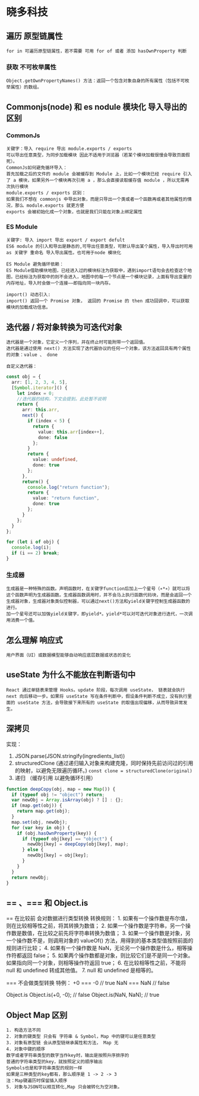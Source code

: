 # 晓多科技

## 遍历 原型链属性

    for in 可遍历原型链属性，若不需要 可用 for of 或者 添加 hasOwnProperty 判断

### 获取 不可枚举属性

    Object.getOwnPropertyNames() 方法：返回一个包含对象自身的所有属性（包括不可枚举属性）的数组。

## Commonjs(node) 和 es nodule 模块化 导入导出的区别

### CommonJs

    关键字：导入 require 导出 module.exports / exports
    可以导出任意类型，为同步加载模块 因此不适用于浏览器（若某个模块加载很慢会导致页面假死）。
    CommonJs如何避免循环导入：
    首先加载之后的文件的 module 会被缓存到 Module 上，比如一个模块已经 require 引入了 a 模块，如果另外一个模块再次引用 a ，那么会直接读取缓存值 module ，所以无需再次执行模块
    module.exports / exports 区别：
    如果我们不想在 commonjs 中导出对象，而是只导出一个类或者一个函数再或者其他属性的情况，那么 module.exports 就更方便
    exports 会被初始化成一个对象，也就是我们只能在对象上绑定属性

### ES Module

    关键字: 导入 import 导出 export / export defult
    ES6 module 的引入和导出是静态的,可导出任意类型，可默认导出某个属性，导入导出时可用 as 关键字 重命名 导入导出属性。也可用于node 模块化

    ES Module 避免循环依赖：
    ES Module借助模块地图，已经进入过的模块标注为获取中，遇到import语句会去检查这个地图，已经标注为获取中的则不会进入，地图中的每一个节点是一个模块记录，上面有导出变量的内存地址，导入时会做一个连接——即指向同一块内存。

    import() 动态引入:
    import() 返回一个 Promise 对象， 返回的 Promise 的 then 成功回调中，可以获取模块的加载成功信息。

## 迭代器 / 将对象转换为可迭代对象

    迭代器是一个对象，它定义一个序列，并在终止时可能附带一个返回值。
    迭代器是通过使用 next() 方法实现了迭代器协议的任何一个对象，该方法返回具有两个属性的对象：value 、 done

    自定义迭代器：

```typeScript
const obj = {
  arr: [1, 2, 3, 4, 5],
  [Symbol.iterator]() {
    let index = 0;
    //迭代器的结构，下文会提到。此处暂不说明
    return {
      arr: this.arr,
      next() {
        if (index < 5) {
          return {
            value: this.arr[index++],
            done: false
          };
        }
        return {
          value: undefined,
          done: true
        };
      },
      return() {
        console.log("return function");
        return {
          value: "return function",
          done: true
        };
      }
    };
  }
};

for (let i of obj) {
  console.log(i);
  if (i == 2) break;
}
```

### 生成器

    生成器是一种特殊的函数。声明函数时，在关键字function后加上一个星号（∗*∗）就可以将这个函数声明为生成器函数。生成器函数调用时，并不会马上执行函数代码块，而是会返回一个生成器对象，生成器对象类似控制器，可以通过next()方法和yield关键字控制生成器函数的进行。
    加一个星号还可以加强yield关键字，即yield*。yield*可以对可迭代对象进行迭代，一次调用消费一个值。

## 怎么理解 响应式

    用户界面（UI）或数据模型能够自动响应底层数据或状态的变化

## useState 为什么不能放在判断语句中

    React 通过单链表来管理 Hooks。update 阶段，每次调用 useState， 链表就会执行 next 向后移动一步。如果将 useState 写在条件判断中，假设条件判断不成立，没有执行里面的 useState 方法，会导致接下来所有的 useState 的取值出现偏移，从而导致异常发生。

## 深拷贝

实现：

1. JSON.parse(JSON.stringify(ingredients_list))
2. structuredClone (通过递归输入对象来构建克隆，同时保持先前访问过的引用的映射，以避免无限遍历循环。)
   `const clone = structuredClone(original) `
3. 递归 （缓存引用 以避免循环引用）

```typeScript
function deepCopy(obj, map = new Map()) {
  if (typeof obj != "object") return;
  var newObj = Array.isArray(obj) ? [] : {};
  if (map.get(obj)) {
    return map.get(obj);
  }
  map.set(obj, newObj);
  for (var key in obj) {
    if (obj.hasOwnProperty(key)) {
      if (typeof obj[key] == "object") {
        newObj[key] = deepCopy(obj[key], map);
      } else {
        newObj[key] = obj[key];
      }
    }
  }
  return newObj;
}
```

## == 、=== 和 Object.is

== 在比较前 会对数据进行类型转换
转换规则： 1. 如果有一个操作数是布尔值，则在比较相等性之前，将其转换为数值； 2. 如果一个操作数是字符串，另一个操作数是数值，在比较之前先将字符串转换为数值； 3. 如果一个操作数是对象，另一个操作数不是，则调用对象的 valueOf() 方法，用得到的基本类型值按照前面的规则进行比较； 4. 如果有一个操作数是 NaN，无论另一个操作数是什么，相等操作符都返回 false； 5. 如果两个操作数都是对象，则比较它们是不是同一个对象。如果指向同一个对象，则相等操作符返回 true； 6. 在比较相等性之前，不能将 null 和 undefined 转成其他值。 7. null 和 undefined 是相等的。

=== 不会做类型转换
特例：
+0 === -0 // true
NaN === NaN // false

Object.is
Object.is(+0, -0); // false
Object.is(NaN, NaN); // true

## Object Map 区别

    1. 构造方法不同
    2. 对象的键类型 只会有 字符串 & Symbol，Map 中的键可以是任意类型
    3. 对象有原型链 会从原型链继承属性和方法， Map 无
    4. 对象中键的顺序
    数字或者字符串类型的数字当作key时，输出是按照升序排序的
    普通的字符串类型的key，就按照定义的顺序输出
    Symbols也是和字符串类型的规则一样
    如果是三种类型的key都有，那么顺序是 1 -> 2 -> 3
    注：Map键遍历时保留插入顺序
    5. 对象与JSON可以相互转化,Map 只会被转化为空对象。
